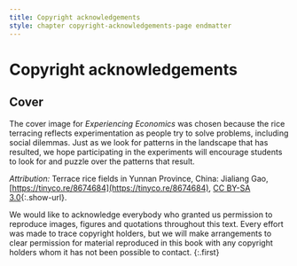 ```yaml
---
title: Copyright acknowledgements
style: chapter copyright-acknowledgements-page endmatter
---
```


# Copyright acknowledgements

## Cover 

The cover image for *Experiencing Economics* was chosen because the rice terracing reflects experimentation as people try to solve problems, including social dilemmas. Just as we look for patterns in the landscape that has resulted, we hope participating in the experiments will encourage students to look for and puzzle over the patterns that result.

*Attribution:* Terrace rice fields in Yunnan Province, China: Jialiang Gao, [https://tinyco.re/8674684](https://tinyco.re/8674684), [CC BY-SA 3.0](https://tinyco.re/2698503){:.show-url}. 

We would like to acknowledge everybody who granted us permission to reproduce images, figures and quotations throughout this text. Every effort was made to trace copyright holders, but we will make arrangements to clear permission for material reproduced in this book with any copyright holders whom it has not been possible to contact.
{:.first}
